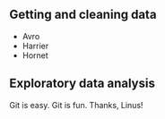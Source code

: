 ## Getting and cleaning data

* Avro
* Harrier
* Hornet

## Exploratory data analysis

Git is easy. Git is fun. Thanks, Linus!
